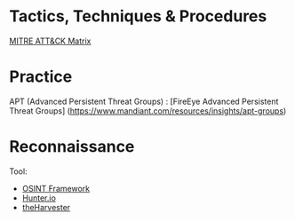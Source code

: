 # Tactics, Techniques & Procedures
 [MITRE ATT&CK Matrix](https://attack.mitre.org/)

# Practice
 APT (Advanced Persistent Threat Groups) : [FireEye Advanced Persistent Threat Groups] (https://www.mandiant.com/resources/insights/apt-groups)

# Reconnaissance
 Tool:
 + [OSINT Framework](https://osintframework.com/)
 + [Hunter.io](https://hunter.io/)
 + [theHarvester](https://github.com/laramies/theHarvester)